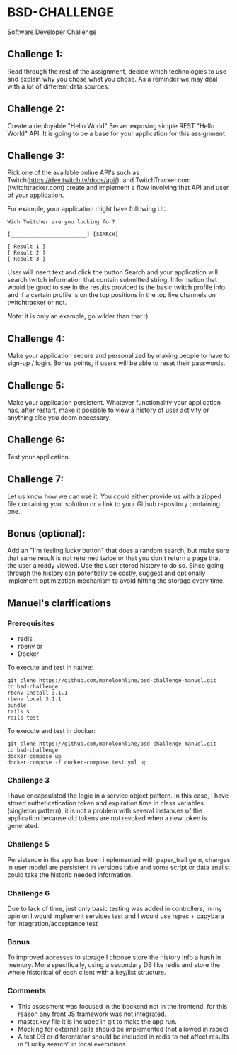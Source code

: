 # BSD-CHALLENGE

Software Developer Challenge

## Challenge 1:
Read through the rest of the assignment, decide which technologies to use and explain why you chose what you chose. As a reminder we may deal with a lot of different data sources.

## Challenge 2:
Create a deployable "Hello World" Server exposing simple REST "Hello World" API. It is going to be a base for your application for this assignment.

## Challenge 3:
Pick one of the available online API's such as Twitch(https://dev.twitch.tv/docs/api/), and TwitchTracker.com (twitchtracker.com) create and implement a flow involving that API and user of your application. 

For example, your application might have following UI:
```
Wich Twitcher are you looking for?

[________________________] [SEARCH]

[ Result 1 ]
[ Result 2 ]
[ Result 3 ]
```

User will insert text and click the button Search and your application will search twitch information that contain submitted string. 
Information that would be good to see in the results provided is the basic twitch profile info and if a certain profile is on the top positions in the top live channels on twitchtracker or not.

*Note*: it is only an example, go wilder than that :)

## Challenge 4:
Make your application secure and personalized by making people to have to sign-up / login. Bonus points, if users will be able to reset their passwords.

## Challenge 5:
Make your application persistent. Whatever functionality your application has, after restart, make it possible to view a history of user activity or anything else you deem necessary.

## Challenge 6:
Test your application.

## Challenge 7:
Let us know how we can use it. You could either provide us with a zipped file containing your solution or a link to your Github repository containing one.

## Bonus (optional):
Add an "I'm feeling lucky button" that does a random search, but make sure that same result is not returned twice or that you don't return a page that the user already viewed. Use the user stored history to do so. Since going through the history can potentially be costly, suggest and optionally implement optimization mechanism to avoid hitting the storage every time.

## Manuel's clarifications
### Prerequisites
- redis
- rbenv
or
- Docker

To execute and test in native:
```
git clone https://github.com/manoloonline/bsd-challenge-manuel.git
cd bsd-challenge
rbenv install 3.1.1
rbenv local 3.1.1
bundle
rails s
rails test
```
To execute and test in docker:
```
git clone https://github.com/manoloonline/bsd-challenge-manuel.git
cd bsd-challenge
docker-compose up
docker-compose -f docker-compose.test.yml up
```

### Challenge 3
I have encapsulated the logic in a service object pattern. In this case, I have stored autheticatication token and expiration time in class variables (singleton pattern), it is not a problem with several instances of the application because old tokens are not revoked when a new token is generated.
### Challenge 5
Persistence in the app has been implemented with paper_trail gem, changes in user model are persistent in versions table and some script or data analist could take the historic needed information.
### Challenge 6
Due to lack of time, just only basic testing was added in controllers, in my opinion I would implement services test and I would use rspec + capybara for integration/acceptance test
### Bonus
To improved accesses to storage I choose store the history info a hash in memory. More specifically, using a secondary DB like redis and store the whole historical of each client with a key/list structure.
### Comments
- This assesment was focused in the backend not in the frontend, for this reason any front JS framework was not integrated.
- master.key file it is included in git to make the app run.
- Mocking for external calls should be implemented (not allowed in rspec)
- A test DB or diferentiator should be included in redis to not affect results in "Lucky search" in local executions.

